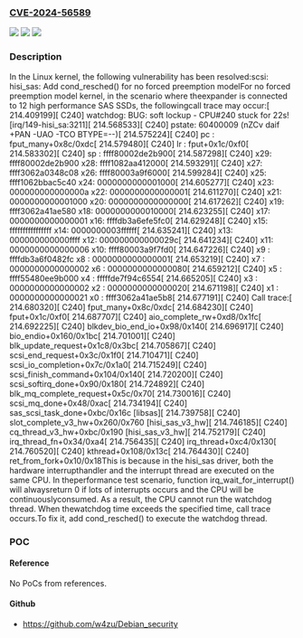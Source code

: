 ### [CVE-2024-56589](https://cve.mitre.org/cgi-bin/cvename.cgi?name=CVE-2024-56589)
![](https://img.shields.io/static/v1?label=Product&message=Linux&color=blue)
![](https://img.shields.io/static/v1?label=Version&message=1da177e4c3f41524e886b7f1b8a0c1fc7321cac2%3C%203dd2c5cb2c698a02a4ed2ea0acb7c9909374a8bf%20&color=brighgreen)
![](https://img.shields.io/static/v1?label=Vulnerability&message=n%2Fa&color=brighgreen)

### Description

In the Linux kernel, the following vulnerability has been resolved:scsi: hisi_sas: Add cond_resched() for no forced preemption modelFor no forced preemption model kernel, in the scenario where theexpander is connected to 12 high performance SAS SSDs, the followingcall trace may occur:[  214.409199][  C240] watchdog: BUG: soft lockup - CPU#240 stuck for 22s! [irq/149-hisi_sa:3211][  214.568533][  C240] pstate: 60400009 (nZCv daif +PAN -UAO -TCO BTYPE=--)[  214.575224][  C240] pc : fput_many+0x8c/0xdc[  214.579480][  C240] lr : fput+0x1c/0xf0[  214.583302][  C240] sp : ffff80002de2b900[  214.587298][  C240] x29: ffff80002de2b900 x28: ffff1082aa412000[  214.593291][  C240] x27: ffff3062a0348c08 x26: ffff80003a9f6000[  214.599284][  C240] x25: ffff1062bbac5c40 x24: 0000000000001000[  214.605277][  C240] x23: 000000000000000a x22: 0000000000000001[  214.611270][  C240] x21: 0000000000001000 x20: 0000000000000000[  214.617262][  C240] x19: ffff3062a41ae580 x18: 0000000000010000[  214.623255][  C240] x17: 0000000000000001 x16: ffffdb3a6efe5fc0[  214.629248][  C240] x15: ffffffffffffffff x14: 0000000003ffffff[  214.635241][  C240] x13: 000000000000ffff x12: 000000000000029c[  214.641234][  C240] x11: 0000000000000006 x10: ffff80003a9f7fd0[  214.647226][  C240] x9 : ffffdb3a6f0482fc x8 : 0000000000000001[  214.653219][  C240] x7 : 0000000000000002 x6 : 0000000000000080[  214.659212][  C240] x5 : ffff55480ee9b000 x4 : fffffde7f94c6554[  214.665205][  C240] x3 : 0000000000000002 x2 : 0000000000000020[  214.671198][  C240] x1 : 0000000000000021 x0 : ffff3062a41ae5b8[  214.677191][  C240] Call trace:[  214.680320][  C240]  fput_many+0x8c/0xdc[  214.684230][  C240]  fput+0x1c/0xf0[  214.687707][  C240]  aio_complete_rw+0xd8/0x1fc[  214.692225][  C240]  blkdev_bio_end_io+0x98/0x140[  214.696917][  C240]  bio_endio+0x160/0x1bc[  214.701001][  C240]  blk_update_request+0x1c8/0x3bc[  214.705867][  C240]  scsi_end_request+0x3c/0x1f0[  214.710471][  C240]  scsi_io_completion+0x7c/0x1a0[  214.715249][  C240]  scsi_finish_command+0x104/0x140[  214.720200][  C240]  scsi_softirq_done+0x90/0x180[  214.724892][  C240]  blk_mq_complete_request+0x5c/0x70[  214.730016][  C240]  scsi_mq_done+0x48/0xac[  214.734194][  C240]  sas_scsi_task_done+0xbc/0x16c [libsas][  214.739758][  C240]  slot_complete_v3_hw+0x260/0x760 [hisi_sas_v3_hw][  214.746185][  C240]  cq_thread_v3_hw+0xbc/0x190 [hisi_sas_v3_hw][  214.752179][  C240]  irq_thread_fn+0x34/0xa4[  214.756435][  C240]  irq_thread+0xc4/0x130[  214.760520][  C240]  kthread+0x108/0x13c[  214.764430][  C240]  ret_from_fork+0x10/0x18This is because in the hisi_sas driver, both the hardware interrupthandler and the interrupt thread are executed on the same CPU. In theperformance test scenario, function irq_wait_for_interrupt() will alwaysreturn 0 if lots of interrupts occurs and the CPU will be continuouslyconsumed. As a result, the CPU cannot run the watchdog thread. When thewatchdog time exceeds the specified time, call trace occurs.To fix it, add cond_resched() to execute the watchdog thread.

### POC

#### Reference
No PoCs from references.

#### Github
- https://github.com/w4zu/Debian_security

